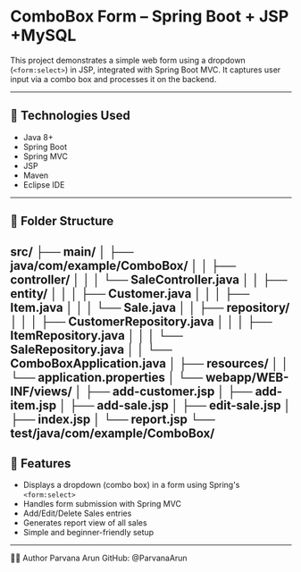 # ComboBox Form – Spring Boot + JSP +MySQL

This project demonstrates a simple web form using a dropdown (`<form:select>`) in JSP, integrated with Spring Boot MVC. 
It captures user input via a combo box and processes it on the backend.

---

## 🔧 Technologies Used
- Java 8+
- Spring Boot
- Spring MVC
- JSP
- Maven
- Eclipse IDE

---

## 📁 Folder Structure

src/
├── main/
│ ├── java/com/example/ComboBox/
│ │ ├── controller/
│ │ │ └── SaleController.java
│ │ ├── entity/
│ │ │ ├── Customer.java
│ │ │ ├── Item.java
│ │ │ └── Sale.java
│ │ ├── repository/
│ │ │ ├── CustomerRepository.java
│ │ │ ├── ItemRepository.java
│ │ │ └── SaleRepository.java
│ │ └── ComboBoxApplication.java
│ ├── resources/
│ │ └── application.properties
│ └── webapp/WEB-INF/views/
│ ├── add-customer.jsp
│ ├── add-item.jsp
│ ├── add-sale.jsp
│ ├── edit-sale.jsp
│ ├── index.jsp
│ └── report.jsp
└── test/java/com/example/ComboBox/
---

## 🧠 Features

- Displays a dropdown (combo box) in a form using Spring's `<form:select>`
- Handles form submission with Spring MVC
- Add/Edit/Delete Sales entries
- Generates report view of all sales
- Simple and beginner-friendly setup

---

🙋‍♀️ Author
Parvana Arun
GitHub: @ParvanaArun
